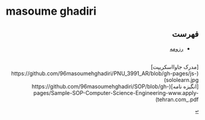 # masoume ghadiri
<div dir="rtl">

## فهرست
- [رزومه](https://96masoumehghadiri.github.io/masoumehghadiri.github.io/)
<br>
  [مدرک جاوااسکریپت](https://github.com/96masoumehghadiri/PNU_3991_AR/blob/gh-pages/js-sololearn.jpg)
  <br>
  [انگیزه نامه](https://github.com/96masoumehghadiri/SOP/blob/gh-pages/Sample-SOP-Computer-Science-Engineering-www.apply-tehran.com_.pdf)
<a name="Assessment"></a>

[<kbd>↩</kbd>](#TOC)


